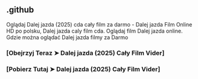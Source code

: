 ## .github

Oglądaj Dalej jazda (2025) cda cały film za darmo - Dalej jazda Film Online HD po polsku, Dalej jazda caly film cda. Oglądaj film Dalej jazda online. Gdzie można oglądać Dalej jazda filmy za Darmo

### [Obejrzyj Teraz ➤ Dalej jazda (2025) Cały Film Vider]

### [Pobierz Tutaj ➤ Dalej jazda (2025) Cały Film Vider]
